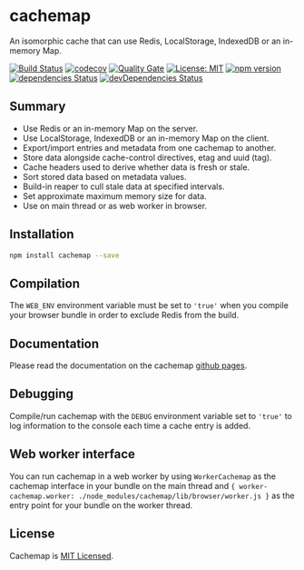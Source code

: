 # cachemap

An isomorphic cache that can use Redis, LocalStorage, IndexedDB or an in-memory Map.

[![Build Status](https://travis-ci.org/dylanaubrey/cachemap.svg?branch=master)](https://travis-ci.org/dylanaubrey/cachemap)
[![codecov](https://codecov.io/gh/dylanaubrey/cachemap/branch/master/graph/badge.svg)](https://codecov.io/gh/dylanaubrey/cachemap)
[![Quality Gate](https://sonarcloud.io/api/badges/gate?key=sonarqube:cachemap)](https://sonarcloud.io/dashboard?id=sonarqube%3Acachemap)
[![License: MIT](https://img.shields.io/badge/License-MIT-yellow.svg)](https://github.com/dylanaubrey/cachemap/blob/master/LICENSE)
[![npm version](https://badge.fury.io/js/cachemap.svg)](https://badge.fury.io/js/cachemap)
[![dependencies Status](https://david-dm.org/dylanaubrey/cachemap/status.svg)](https://david-dm.org/dylanaubrey/cachemap)
[![devDependencies Status](https://david-dm.org/dylanaubrey/cachemap/dev-status.svg)](https://david-dm.org/dylanaubrey/cachemap?type=dev)

## Summary

* Use Redis or an in-memory Map on the server.
* Use LocalStorage, IndexedDB or an in-memory Map on the client.
* Export/import entries and metadata from one cachemap to another.
* Store data alongside cache-control directives, etag and uuid (tag).
* Cache headers used to derive whether data is fresh or stale.
* Sort stored data based on metadata values.
* Build-in reaper to cull stale data at specified intervals.
* Set approximate maximum memory size for data.
* Use on main thread or as web worker in browser.

## Installation

```bash
npm install cachemap --save
```

## Compilation

The `WEB_ENV` environment variable must be set to `'true'` when you compile your browser bundle in order to exclude
Redis from the build.

## Documentation

Please read the documentation on the cachemap [github pages](https://dylanaubrey.github.io/cachemap).

## Debugging

Compile/run cachemap with the `DEBUG` environment variable set to `'true'` to log information to the console each time
a cache entry is added.

## Web worker interface

You can run cachemap in a web worker by using `WorkerCachemap` as the cachemap interface in your bundle on the main
thread and `{ worker-cachemap.worker: ./node_modules/cachemap/lib/browser/worker.js }` as the entry point for your
bundle on the worker thread.

## License

Cachemap is [MIT Licensed](https://github.com/dylanaubrey/cachemap/blob/master/LICENSE).
